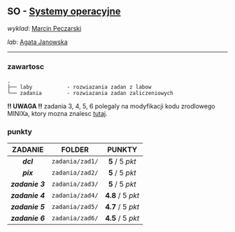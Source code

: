 ## SO - [Systemy operacyjne](https://usosweb.uw.edu.pl/kontroler.php?_action=katalog2/przedmioty/pokazPrzedmiot&prz_kod=1000-214bSOB)

_wyklad_: [Marcin Peczarski](https://usosweb.uw.edu.pl/kontroler.php?_action=katalog2/osoby/pokazOsobe&os_id=874)

_lab_: [Agata Janowska](https://usosweb.uw.edu.pl/kontroler.php?_action=katalog2/osoby/pokazOsobe&os_id=325)

---

### zawartosc

```
.
├── laby           - rozwiazania zadan z labow
└── zadania        - rozwiazania zadan zaliczeniowych
```

**!! UWAGA !!** zadania 3, 4, 5, 6 polegaly na modyfikacji kodu zrodlowego MINIXa, ktory mozna znalesc [tutaj](https://www.minix3.org).

### punkty

| ZADANIE          | FOLDER         | PUNKTY            |
| :--------------: | :------------: | :---------------: |
| **_dcl_**        | `zadania/zad1/`| **5** / 5 _pkt_   |
| **_pix_**        | `zadania/zad2/`| **5** / 5 _pkt_   |
| **_zadanie 3_**  | `zadania/zad3/`| **5** / 5 _pkt_   |
| **_zadanie 4_**  | `zadania/zad4/`| **4.8** / 5 _pkt_ |
| **_zadanie 5_**  | `zadania/zad5/`| **4.7** / 5 _pkt_ |
| **_zadanie 6_**  | `zadania/zad6/`| **4.5** / 5 _pkt_ |
